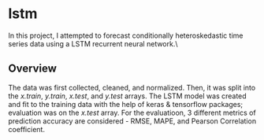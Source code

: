 # lstm

In this project, I attempted to forecast conditionally heteroskedastic time series data using a LSTM recurrent neural network.\

## Overview
The data was first collected, cleaned, and normalized. Then, it was split into the *x.train*, *y.train*, *x.test*, and *y.test* arrays. 
The LSTM model was created and fit to the training data with the help of keras & tensorflow packages; evaluation was on the *x.test* array. 
For the evaluatioon, 3 different metrics of prediction accuracy are considered - RMSE, MAPE, and Pearson Correlation coefficient.



